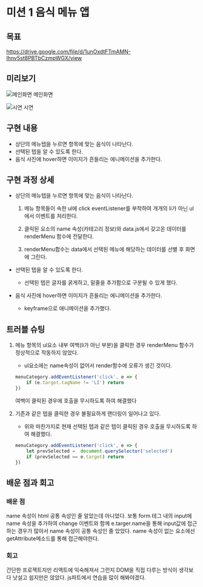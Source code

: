 # 미션 1 음식 메뉴 앱

## 목표
https://drive.google.com/file/d/1unOxdtFTmAMN-Ihnv5st8PBTbCzmpWGX/view

## 미리보기

![메인화면](https://github.com/KimPra2989/inflearn-warming-up-missions/assets/106394183/20b53f16-9533-4479-8bfe-612706ef3a61)
메인화면

![시연](https://github.com/KimPra2989/inflearn-warming-up-missions/assets/106394183/97a140d2-1726-44ed-9ea6-5951e149b974)
시연


## 구현 내용
- 상단의 메뉴텝을 누르면 항목에 맞는 음식이 나타난다.
- 선택된 텝을 알 수 있도록 한다.
- 음식 사진에 hover하면 이미지가 흔들리는 에니메이션을 추가한다.

## 구현 과정 상세
- 상단의 메뉴텝을 누르면 항목에 맞는 음식이 나타난다.
    
    1. 메뉴 항목들이 속한 ul에 click eventListener를 부착하여 개개의 li가 아닌 ul에서 이벤트를 처리한다.

    2. 클릭된 요소의 name 속성(카테고리 정보)와 data.js에서 갖고온 데이터를 renderMenu 함수에 전달한다.

    3. renderMenu함수는 data에서 선택된 메뉴에 해당하는 데이터를 선별 후 화면에 그린다.

- 선택된 텝을 알 수 있도록 한다.

    - 선택된 텝은 글자를 굵게하고, 밑줄을 추가함으로 구분될 수 있게 했다.

- 음식 사진에 hover하면 이미지가 흔들리는 에니메이션을 추가한다.

    - keyframe으로 애니메이션을 추가했다.

## 트러블 슈팅

1. 메뉴 항목의 ul요소 내부 여백(li가 아닌 부분)을 클릭한 경우 renderMenu 함수가 정상적으로 작동하지 않았다.

    - ul요소에는 name속성이 없어서 render함수에 오류가 생긴 것이다. 

    ```js
    menuCategory.addEventListener('click', e => {
        if (e.target.tagName != 'LI') return
    })
    ```
    여백이 클릭된 경우에 호출을 무시하도록 하여 해결했다

2. 기존과 같은 텝을 클릭한 경우 불필요하게 랜더링이 일어나고 있다.

    - 위와 마찬가지로 현재 선택된 텝과 같은 텝이 클릭된 경우 호출을 무시하도록 하여 해결했다.

    ```js
    menuCategory.addEventListener('click', e => {
        let prevSelected =  document.querySelector('selected')
        if (prevSelected == e.target) return
    })
    ```

## 배운 점과 회고

### 배운 점

name 속성이 html 공통 속성인 줄 알았는데 아니었다. 보통 form 테그 내의 input에 name 속성을 추가하여 change 이벤트와 함께 e.targer.name을 통해 input값에 접근하는 경우가 많아서 name 속성이 공통 속성인 줄 았았다. name 속성이 없는 요소에선 getAttribute메소드를 통해 접근해야한다. 

### 회고

간단한 프로젝트지만 리액트에 익숙해져서 그런지 DOM을 직접 다루는 방식이 생각보다 낫설고 쉽지만은 않았다. js파트에서 연습을 많이 해봐야겠다.
